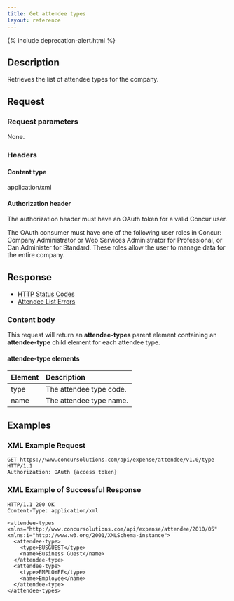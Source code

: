```yaml
---
title: Get attendee types
layout: reference
---
```


{% include deprecation-alert.html %}

## Description
Retrieves the list of attendee types for the company.

## Request

### Request parameters

None.

### Headers

#### Content type
application/xml

#### Authorization header

The authorization header must have an OAuth token for a valid Concur user.

The OAuth consumer must have one of the following user roles in Concur: Company Administrator or Web Services Administrator for Professional, or Can Administer for Standard. These roles allow the user to manage data for the entire company.

## Response

* [HTTP Status Codes][1]
* [Attendee List Errors][2]

### Content body
This request will return an **attendee-types** parent element containing an **attendee-type** child element for each attendee type.

#### attendee-type elements

| Element | Description |
|:------------|:-----------------------|
| type | The attendee type code. |
| name | The attendee type name. |


## Examples

### XML Example Request

```http
GET https://www.concursolutions.com/api/expense/attendee/v1.0/type HTTP/1.1
Authorization: OAuth {access token}
```

### XML Example of Successful Response

```http
HTTP/1.1 200 OK
Content-Type: application/xml

<attendee-types xmlns="http://www.concursolutions.com/api/expense/attendee/2010/05" xmlns:i="http://www.w3.org/2001/XMLSchema-instance">
  <attendee-type>
    <type>BUSGUEST</type>
    <name>Business Guest</name>
  </attendee-type>
  <attendee-type>
    <type>EMPLOYEE</type>
    <name>Employee</name>
  </attendee-type>
</attendee-types>
```

[1]: /tools-support/reference/http-codes.html
[2]: /api-reference-deprecated/version-two/attendees/index.html
